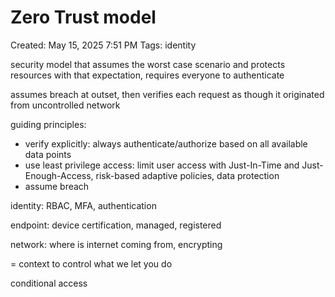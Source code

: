 # Zero Trust model

Created: May 15, 2025 7:51 PM
Tags: identity

security model that assumes the worst case scenario and protects resources with that expectation, requires everyone to authenticate

assumes breach at outset, then verifies each request as though it originated from uncontrolled network

guiding principles:

- verify explicitly: always authenticate/authorize based on all available data points
- use least privilege access: limit user access with Just-In-Time and Just-Enough-Access, risk-based adaptive policies, data protection
- assume breach

identity: RBAC, MFA, authentication

endpoint: device certification, managed, registered

network: where is internet coming from, encrypting

= context to control what we let you do

conditional access
